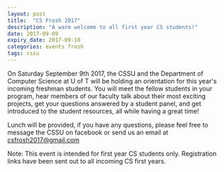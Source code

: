 ```yaml
---
layout: post
title:  "CS Frosh 2017"
description: "A warm welcome to all first year CS students!"
date: 2017-09-09
expiry_date: 2017-09-10
categories: events frosh
tags: cssu
---
```


On Saturday September 9th 2017, the CSSU and the Department of Computer Science at U of T will be holding an orientation for this year's incoming freshman students. You will meet the fellow students in your program, hear members of our faculty talk about their most exciting projects, get your questions answered by a student panel, and get introduced to the student resources, all while having a great time!

Lunch will be provided, if you have any questions, please feel free to message the CSSU on facebook or send us an email at csfrosh2017@gmail.com

Note: This event is intended for first year CS students only. Registration links have been sent out to all incoming CS first years.
